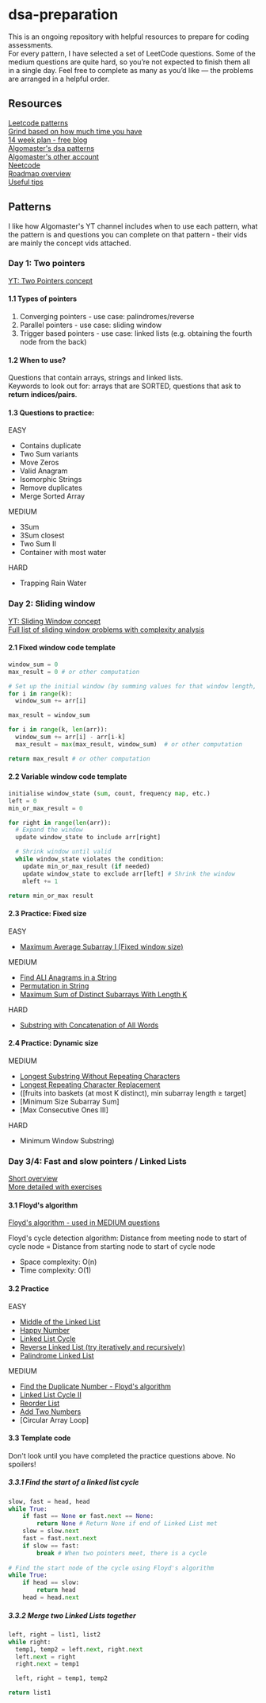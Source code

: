 # dsa-preparation
This is an ongoing repository with helpful resources to prepare for coding assessments.  
For every pattern, I have selected a set of LeetCode questions. Some of the medium questions are quite hard, so you’re not expected to finish them all in a single day. Feel free to complete as many as you’d like — the problems are arranged in a helpful order.

## Resources
[Leetcode patterns](https://seanprashad.com/leetcode-patterns)  
[Grind based on how much time you have](https://www.techinterviewhandbook.org/grind75/?weeks=26)  
[14 week plan - free blog](https://veedaily19.substack.com/p/master-dsa-in-14-weeks?open=false#§week-two-pointers-and-fast-and-slow-pointers)  
[Algomaster's dsa patterns](https://algomaster.io/practice/dsa-patterns)  
[Algomaster's other account](https://youtu.be/DjYZk8nrXVY?si=c-yEpxZ9WHwaxSq7)  
[Neetcode](https://neetcode.io/practice)  
[Roadmap overview](https://roadmap.sh/datastructures-and-algorithms)  
[Useful tips](https://aman.ai/code/)

## Patterns
I like how Algomaster's YT channel includes when to use each pattern, what the pattern is and questions you can complete on that pattern - their vids are mainly the concept vids attached.

### Day 1: Two pointers
[YT: Two Pointers concept](https://www.youtube.com/watch?v=QzZ7nmouLTI)

#### 1.1 Types of pointers
1. Converging pointers - use case: palindromes/reverse
2. Parallel pointers - use case: sliding window
3. Trigger based pointers - use case: linked lists (e.g. obtaining the fourth node from the back)

#### 1.2 When to use?
Questions that contain arrays, strings and linked lists.  
Keywords to look out for: arrays that are SORTED, questions that ask to **return indices/pairs**.
#### 1.3 Questions to practice:

EASY
- Contains duplicate
- Two Sum variants
- Move Zeros
- Valid Anagram
- Isomorphic Strings
- Remove duplicates
- Merge Sorted Array 

MEDIUM
- 3Sum
- 3Sum closest
- Two Sum II
- Container with most water

HARD
- Trapping Rain Water

### Day 2: Sliding window
[YT: Sliding Window concept](https://www.youtube.com/watch?v=y2d0VHdvfdc&t=81s)  
[Full list of sliding window problems with complexity analysis](https://aman.ai/code/sliding-window)
#### 2.1 Fixed window code template
```python
window_sum = 0
max_result = 0 # or other computation

# Set up the initial window (by summing values for that window length, k)
for i in range(k):
  window_sum += arr[i]

max_result = window_sum

for i in range(k, len(arr)):
  window_sum += arr[i] - arr[i-k]
  max_result = max(max_result, window_sum)  # or other computation

return max_result # or other computation
```
#### 2.2 Variable window code template
```python
initialise window_state (sum, count, frequency map, etc.)
left = 0
min_or_max_result = 0

for right in range(len(arr)):
  # Expand the window
  update window_state to include arr[right]

  # Shrink window until valid
  while window_state violates the condition:
    update min_or_max_result (if needed)
    update window_state to exclude arr[left] # Shrink the window
    mleft += 1

return min_or_max result
```
#### 2.3 Practice: Fixed size
EASY
- [Maximum Average Subarray I (Fixed window size)](https://leetcode.com/problems/maximum-average-subarray-i/description)

MEDIUM
- [Find ALl Anagrams in a String](leetcode.com/problems/find-all-anagrams-in-a-string/description)
- [Permutation in String](https://leetcode.com/problems/permutation-in-string/description)
- [Maximum Sum of Distinct Subarrays With Length K](https://leetcode.com/problems/maximum-sum-of-distinct-subarrays-with-length-k/description)

HARD
- [Substring with Concatenation of All Words](https://leetcode.com/problems/substring-with-concatenation-of-all-words/description)

#### 2.4 Practice: Dynamic size
MEDIUM
- [Longest Substring Without Repeating Characters](https://leetcode.com/problems/longest-substring-without-repeating-characters)
- [Longest Repeating Character Replacement](https://leetcode.com/problems/longest-repeating-character-replacement)
- ([fruits into baskets (at most K distinct), min subarray length ≥ target]
- [Minimum Size Subarray Sum]
- [Max Consecutive Ones III]

HARD
- Minimum Window Substring)

### Day 3/4: Fast and slow pointers / Linked Lists
[Short overview](https://www.youtube.com/watch?v=b139yf7Ik-E&t=178s)  
[More detailed with exercises](https://www.youtube.com/watch?v=XWyXy2aNrXM)  

#### 3.1 Floyd's algorithm
[Floyd's algorithm - used in MEDIUM questions](https://www.youtube.com/watch?v=PvrxZaH_eZ4)    

Floyd's cycle detection algorithm: Distance from meeting node to start of cycle node = Distance from starting node to start of cycle node  
- Space complexity: O(n)
- Time complexity: O(1)

#### 3.2 Practice
EASY
- [Middle of the Linked List](https://leetcode.com/problems/middle-of-the-linked-list/)
- [Happy Number](https://leetcode.com/problems/happy-number/)
- [Linked List Cycle](https://leetcode.com/problems/linked-list-cycle/description)
- [Reverse Linked List (try iteratively and recursively)](https://leetcode.com/problems/reverse-linked-list/description)
- [Palindrome Linked List](https://leetcode.com/problems/palindrome-linked-list)

MEDIUM
- [Find the Duplicate Number - Floyd's algorithm](https://leetcode.com/problems/find-the-duplicate-number/description)
- [Linked List Cycle II](https://leetcode.com/problems/linked-list-cycle-ii)
- [Reorder List](https://leetcode.com/problems/reorder-list/description)
- [Add Two Numbers](https://leetcode.com/problems/add-two-numbers)
- [Circular Array Loop]

#### 3.3 Template code
Don't look until you have completed the practice questions above. No spoilers!

##### 3.3.1 Find the start of a linked list cycle
```python
slow, fast = head, head
while True:
    if fast == None or fast.next == None:
        return None # Return None if end of Linked List met
    slow = slow.next
    fast = fast.next.next
    if slow == fast:
        break # When two pointers meet, there is a cycle
    
# Find the start node of the cycle using Floyd's algorithm
while True:
    if head == slow:
        return head
    head = head.next
```
##### 3.3.2 Merge two Linked Lists together
```python
left, right = list1, list2
while right:
  temp1, temp2 = left.next, right.next
  left.next = right
  right.next = temp1

  left, right = temp1, temp2

return list1
```
